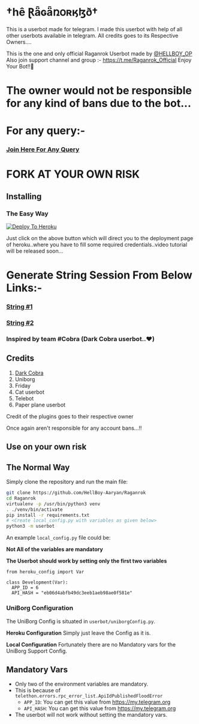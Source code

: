 # †hê Ɽǟɢǟռօʀӄɮð†
This is a userbot made for telegram. I made this userbot with help of all other userbots available in telegram. All credits goes to its Respective Owners....

This is the one and only official Raganrok Userbot made by [@HELLBOY_OP](https://t.me/HELLBOY_OP) Also join support channel and group :- https://t.me/Raganrok_Official Enjoy Your Bot!!💝


# The owner would not be responsible for any kind of bans due to the bot...


# For any query:-
### [Join Here For Any Query](https://t.me/Raganrok_official)

# FORK AT YOUR OWN RISK
## Installing

### The Easy Way

[![Deploy To Heroku](https://www.herokucdn.com/deploy/button.svg)](https://heroku.com/deploy?template=https://github.com/Hellboy-Aaryan/Raganrok/)

Just click on the above button which will direct you to the deployment page of heroku..where you have to fill some required credentials..video tutorial will be released soon...

# Generate String Session From Below Links:-

### [String #1](https://extrasmallflakyactiveserverpages.hellboy1403.repl.run)

### [String #2](https://extrasmallflakyactiveserverpages.hellboy1403.repl.run)

### Inspired by team #Cobra (Dark Cobra userbot..❤)

## Credits

1. [Dark Cobra](https://github.com/DARK-COBRA/DARKCOBRA/)
2. Uniborg
3. Friday
4. Cat userbot
5. Telebot
6. Paper plane userbot

Credit of the plugins goes to their respective owner

Once again aren't responsible for any account bans...!!

## Use on your own risk

## The Normal Way

Simply clone the repository and run the main file:
```sh
git clone https://github.com/HellBoy-Aaryan/Raganrok
cd Raganrok
virtualenv -p /usr/bin/python3 venv
. ./venv/bin/activate
pip install -r requirements.txt
# <Create local_config.py with variables as given below>
python3 -m userbot
```

An example `local_config.py` file could be:

**Not All of the variables are mandatory**

__The Userbot should work by setting only the first two variables__

```python3
from heroku_config import Var

class Development(Var):
  APP_ID = 6
  API_HASH = "eb06d4abfb49dc3eeb1aeb98ae0f581e"
```

### UniBorg Configuration

The UniBorg Config is situated in `userbot/uniborgConfig.py`.

**Heroku Configuration**
Simply just leave the Config as it is.

**Local Configuration**
Fortunately there are no Mandatory vars for the UniBorg Support Config.

## Mandatory Vars

- Only two of the environment variables are mandatory.
- This is because of `telethon.errors.rpc_error_list.ApiIdPublishedFloodError`
    - `APP_ID`:   You can get this value from https://my.telegram.org
    - `API_HASH`:   You can get this value from https://my.telegram.org
- The userbot will not work without setting the mandatory vars.
